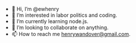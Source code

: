 - 👋 Hi, I’m @ewhenry
- 👀 I’m interested in labor politics and coding.
- 🌱 I’m currently learning node.js.
- 💞️ I’m looking to collaborate on anything.
- 📫 How to reach me henrywandover@gmail.com.

<!---
ewhenry/ewhenry is a ✨ special ✨ repository because its `README.md` (this file) appears on your GitHub profile.
You can click the Preview link to take a look at your changes.
--->
